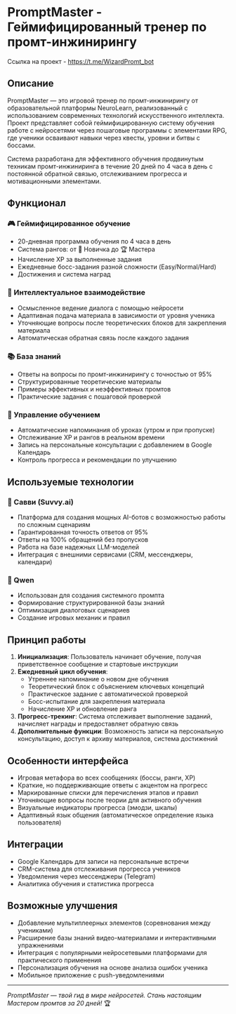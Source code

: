 # PromptMaster - Геймифицированный тренер по промт-инжинирингу

Ссылка на проект - https://t.me/WizardPromt_bot


## Описание

PromptMaster — это игровой тренер по промт-инжинирингу от образовательной платформы NeuroLearn, реализованный с использованием современных технологий искусственного интеллекта. Проект представляет собой геймифицированную систему обучения работе с нейросетями через пошаговые программы с элементами RPG, где ученики осваивают навыки через квесты, уровни и битвы с боссами.

Система разработана для эффективного обучения продвинутым техникам промт-инжиниринга в течение 20 дней по 4 часа в день с постоянной обратной связью, отслеживанием прогресса и мотивационными элементами.

## Функционал

### 🎮 Геймифицированное обучение
- 20-дневная программа обучения по 4 часа в день
- Система рангов: от 🌱 Новичка до 🏆 Мастера
- Начисление XP за выполненные задания
- Ежедневные босс-задания разной сложности (Easy/Normal/Hard)
- Достижения и система наград

### 💬 Интеллектуальное взаимодействие
- Осмысленное ведение диалога с помощью нейросети
- Адаптивная подача материала в зависимости от уровня ученика
- Уточняющие вопросы после теоретических блоков для закрепления материала
- Автоматическая обратная связь после каждого задания

### 📚 База знаний
- Ответы на вопросы по промт-инжинирингу с точностью от 95%
- Структурированные теоретические материалы
- Примеры эффективных и неэффективных промтов
- Практические задания с пошаговой проверкой

### 📅 Управление обучением
- Автоматические напоминания об уроках (утром и при пропуске)
- Отслеживание XP и рангов в реальном времени
- Запись на персональные консультации с добавлением в Google Календарь
- Контроль прогресса и рекомендации по улучшению

## Используемые технологии

### 🤖 Савви (Suvvy.ai)
- Платформа для создания мощных AI-ботов с возможностью работы по сложным сценариям
- Гарантированная точность ответов от 95%
- Ответы на 100% обращений без пропусков
- Работа на базе надежных LLM-моделей
- Интеграция с внешними сервисами (CRM, мессенджеры, календари)

### 🧠 Qwen
- Использован для создания системного промпта
- Формирование структурированной базы знаний
- Оптимизация диалоговых сценариев
- Создание игровых механик и правил

## Принцип работы

1. **Инициализация**: Пользователь начинает обучение, получая приветственное сообщение и стартовые инструкции
2. **Ежедневный цикл обучения**:
   - Утреннее напоминание о новом дне обучения
   - Теоретический блок с объяснением ключевых концепций
   - Практическое задание с автоматической проверкой
   - Босс-испытание для закрепления материала
   - Начисление XP и обновление ранга
3. **Прогресс-трекинг**: Система отслеживает выполнение заданий, начисляет награды и предоставляет обратную связь
4. **Дополнительные функции**: Возможность записи на персональную консультацию, доступ к архиву материалов, система достижений

## Особенности интерфейса

- Игровая метафора во всех сообщениях (боссы, ранги, XP)
- Краткие, но поддерживающие ответы с акцентом на прогресс
- Маркированные списки для перечисления этапов и правил
- Уточняющие вопросы после теории для активного обучения
- Визуальные индикаторы прогресса (эмодзи, шкалы)
- Адаптивный язык общения (автоматическое определение языка пользователя)

## Интеграции

- Google Календарь для записи на персональные встречи
- CRM-система для отслеживания прогресса учеников
- Уведомления через мессенджеры (Telegram)
- Аналитика обучения и статистика прогресса

## Возможные улучшения

- Добавление мультиплеерных элементов (соревнования между учениками)
- Расширение базы знаний видео-материалами и интерактивными упражнениями
- Интеграция с популярными нейросетевыми платформами для практического применения
- Персонализация обучения на основе анализа ошибок ученика
- Мобильное приложение с push-уведомлениями



---

*PromptMaster — твой гид в мире нейросетей. Стань настоящим Мастером промтов за 20 дней!* 🏆
